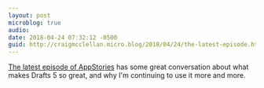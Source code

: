```yaml
---
layout: post
microblog: true
audio: 
date: 2018-04-24 07:32:12 -0500
guid: http://craigmcclellan.micro.blog/2018/04/24/the-latest-episode.html
---
```

[The latest episode of AppStories](https://overcast.fm/+I5CnCC40I) has some great conversation about what makes Drafts 5 so great, and why I'm continuing to use it more and more.
